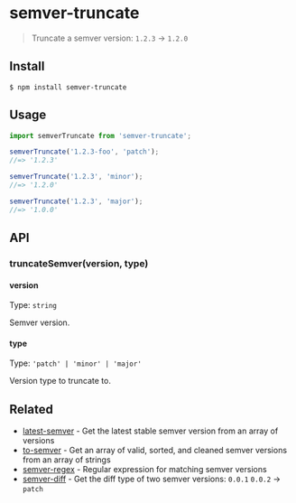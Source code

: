 # semver-truncate

> Truncate a semver version: `1.2.3` → `1.2.0`

## Install

```
$ npm install semver-truncate
```

## Usage

```js
import semverTruncate from 'semver-truncate';

semverTruncate('1.2.3-foo', 'patch');
//=> '1.2.3'

semverTruncate('1.2.3', 'minor');
//=> '1.2.0'

semverTruncate('1.2.3', 'major');
//=> '1.0.0'
```

## API

### truncateSemver(version, type)

#### version

Type: `string`

Semver version.

#### type

Type: `'patch' | 'minor' | 'major'`

Version type to truncate to.

## Related

- [latest-semver](https://github.com/sindresorhus/latest-semver) - Get the latest stable semver version from an array of versions
- [to-semver](https://github.com/sindresorhus/to-semver) - Get an array of valid, sorted, and cleaned semver versions from an array of strings
- [semver-regex](https://github.com/sindresorhus/semver-regex) - Regular expression for matching semver versions
- [semver-diff](https://github.com/sindresorhus/semver-diff) - Get the diff type of two semver versions: `0.0.1` `0.0.2` → `patch`
